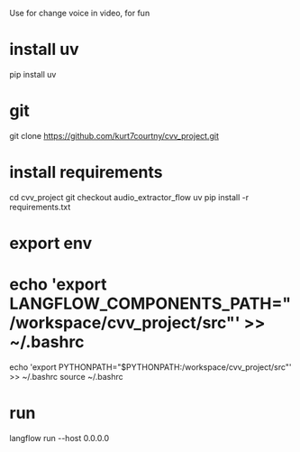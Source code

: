 Use for change voice in video, for fun
# install uv
pip install uv

# git 
git clone https://github.com/kurt7courtny/cvv_project.git

# install requirements
cd cvv_project
git checkout audio_extractor_flow
uv pip install -r requirements.txt

# export env
# echo 'export LANGFLOW_COMPONENTS_PATH="/workspace/cvv_project/src"' >> ~/.bashrc
echo 'export PYTHONPATH="$PYTHONPATH:/workspace/cvv_project/src"' >> ~/.bashrc
source ~/.bashrc

# run
langflow run --host 0.0.0.0